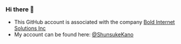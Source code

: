 ### Hi there 👋

- This GitHub account is associated with the company [Bold Internet Solutions Inc](https://www.boldinternet.com/)
- My account can be found here: [@ShunsukeKano](https://github.com/ShunsukeKano/)
